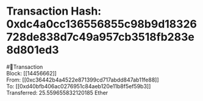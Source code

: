 
Transaction Hash: 0xdc4a0cc136556855c98b9d18326728de838d7c49a957cb3518fb283e8d801ed3
====================================================================================
  
#💸Transaction  
Block: [[14456662]]  
From: [[0xc36442b4a4522e871399cd717abdd847ab11fe88]]  
To: [[0xd40bfb406ac0276951c84aeb120e11b8f5ef59b3]]  
Transferred: 25.559655832120185 Ether